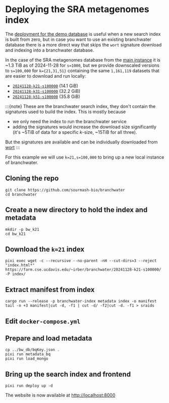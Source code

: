 # Deploying the SRA metagenomes index

The [deployment for the demo database](deploy.md) is useful when a
new search index is built from zero,
but in case you want to use an existing branchwater database there is
a more direct way that skips the `wort` signature download and indexing into a branchwater database.



In the case of the SRA metagenomes database from the [main instance](https://branchwater.sourmash.bio)
it is ~1.3 TiB as of 2024-11-28 for `s=1000`,
but we provide downscaled versions to `s=100,000` for `k={21,31,51}` containing the same `1,161,119` datasets that are easier to download and run locally:

- [`20241128-k21-s100000`](https://farm.cse.ucdavis.edu/~irber/branchwater/20241128-k21-s100000/) (14.1 GiB)
- [`20241128-k31-s100000`](https://farm.cse.ucdavis.edu/~irber/branchwater/20241128-k31-s100000/) (32.2 GiB)
- [`20241128-k51-s100000`](https://farm.cse.ucdavis.edu/~irber/branchwater/20241128-k51-s100000/) (35.8 GiB)

:::{note}
These are the branchwater search index, they don't contain the signatures used to build the index.
This is mostly because
- we only need the index to run the branchwater service
- adding the signatures would increase the download size significantly (it's ~5TiB of data for a specific _k_-size, ~15TiB for all three).

But the signatures are available and can be individually downloaded from [wort](https://wort.sourmash.bio)
:::

For this example we will use `k=21,s=100,000` to bring up a new local instance of branchwater.

## Cloning the repo

```
git clone https://github.com/sourmash-bio/branchwater
cd branchwater
```

## Create a new directory to hold the index and metadata

```
mkdir -p bw_k21
cd bw_k21
```

## Download the `k=21` index

```
pixi exec wget -c --recursive --no-parent -nH --cut-dirs=3 --reject "index.html*" https://farm.cse.ucdavis.edu/~irber/branchwater/20241128-k21-s100000/ -P index/
```

## Extract manifest from index

```
cargo run --release -p branchwater-index metadata index -o manifest
tail -n +3 manifest|cut -d, -f1 | cut -d/ -f2|cut -d. -f1 > sraids
```

## Edit `docker-compose.yml`



## Prepare and load metadata

```
cp ../bw_db/bqKey.json .
pixi run metadata_bq
pixi run load_mongo
```

## Bring up the search index and frontend

```
pixi run deploy up -d
```

The website is now available at <http://localhost:8000>



